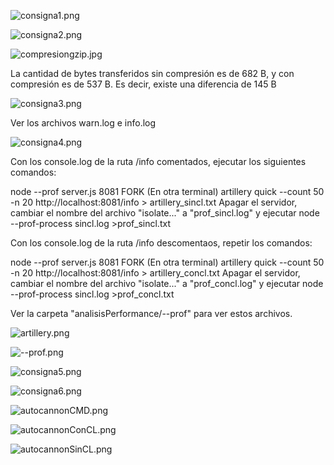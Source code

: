 ![consigna1.png](https://github.com/florrizzo/curso-back-end-2.0/blob/master/Desafio14_LoggersGzipYAnalisisDePerformance/imagenesReadme/consigna1.png)

![consigna2.png](https://github.com/florrizzo/curso-back-end-2.0/blob/master/Desafio14_LoggersGzipYAnalisisDePerformance/imagenesReadme/consigna2.png)

![compresiongzip.jpg](https://github.com/florrizzo/curso-back-end-2.0/blob/master/Desafio14_LoggersGzipYAnalisisDePerformance/imagenesReadme/compresiongzip.jpg)

La cantidad de bytes transferidos sin compresión es de 682 B, y con compresión es de 537 B. Es decir, existe una diferencia de 145 B

![consigna3.png](https://github.com/florrizzo/curso-back-end-2.0/blob/master/Desafio14_LoggersGzipYAnalisisDePerformance/imagenesReadme/consigna3.png)

Ver los archivos warn.log e info.log

![consigna4.png](https://github.com/florrizzo/curso-back-end-2.0/blob/master/Desafio14_LoggersGzipYAnalisisDePerformance/imagenesReadme/consigna4.png)

Con los console.log de la ruta /info comentados, ejecutar los siguientes comandos:

node --prof server.js 8081 FORK
(En otra terminal)
artillery quick --count 50 -n 20 http://localhost:8081/info > artillery_sincl.txt
Apagar el servidor, cambiar el nombre del archivo "isolate..." a "prof_sincl.log" y ejecutar
node --prof-process sincl.log >prof_sincl.txt 

Con los console.log de la ruta /info descomentaos, repetir los comandos:

node --prof server.js 8081 FORK
(En otra terminal)
artillery quick --count 50 -n 20 http://localhost:8081/info > artillery_concl.txt
Apagar el servidor, cambiar el nombre del archivo "isolate..." a "prof_concl.log" y ejecutar
node --prof-process sincl.log >prof_concl.txt 

Ver la carpeta "analisisPerformance/--prof" para ver estos archivos.

![artillery.png](https://github.com/florrizzo/curso-back-end-2.0/blob/master/Desafio14_LoggersGzipYAnalisisDePerformance/imagenesReadme/artillery.png)


![--prof.png](https://github.com/florrizzo/curso-back-end-2.0/blob/master/Desafio14_LoggersGzipYAnalisisDePerformance/imagenesReadme/--prof.png)


![consigna5.png](https://github.com/florrizzo/curso-back-end-2.0/blob/master/Desafio14_LoggersGzipYAnalisisDePerformance/imagenesReadme/consigna5.png)


![consigna6.png](https://github.com/florrizzo/curso-back-end-2.0/blob/master/Desafio14_LoggersGzipYAnalisisDePerformance/imagenesReadme/consigna6.png)

![autocannonCMD.png](https://github.com/florrizzo/curso-back-end-2.0/blob/master/Desafio14_LoggersGzipYAnalisisDePerformance/imagenesReadme/autocannonCMD.png)

![autocannonConCL.png](https://github.com/florrizzo/curso-back-end-2.0/blob/master/Desafio14_LoggersGzipYAnalisisDePerformance/imagenesReadme/autocannonConCL.png)

![autocannonSinCL.png](https://github.com/florrizzo/curso-back-end-2.0/blob/master/Desafio14_LoggersGzipYAnalisisDePerformance/imagenesReadme/autocannonSinCL.png)
